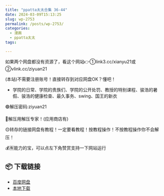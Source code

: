 ```yaml
---
title: "ppatta太太合集 36-44"
date: 2024-03-09T15:13:25
slug: wp-2753
permalink: /posts/wp-2753/
categories:
  - 漫画
  - ppatta太太
tags:

---
```


如果两个网盘都没有资源了，看这个网站👉①link3.cc/xianyu21或②vlink.cc/ziyuan21

(本站)不需要注册账号！直接转存到对应网盘OK？懂吧！

*   学院的日常、学院的贵族们、学院的公开处罚、教授的特别课程、骏浩的暑假、骏浩的健康检查、最久事务、swing、国王的新衣

🟢解压密码:ziyuan21

🔵解压用解压专家！(应用商店有)

🟡转存的链接网盘有教程！一定要看教程！按教程操作！不按教程操作你不会解压！

💰🈶能力的宝，可以点左下角赞赏支持一下网站运行

## 📦 下载链接
- [百度网盘](https://blziyuan21.com/pay-download/2753?key=2d206e0490&down_id=0)
- [本地下载](https://blziyuan21.com/pay-download/2753?key=2d206e0490&down_id=1)


